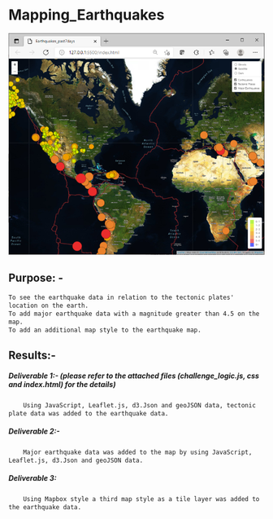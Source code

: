 # Mapping_Earthquakes

![Map](map.png)

## Purpose: - 

    To see the earthquake data in relation to the tectonic plates' location on the earth.
    To add major earthquake data with a magnitude greater than 4.5 on the map. 
    To add an additional map style to the earthquake map. 

## Results:- 

##### Deliverable 1:- (please refer to the attached files (challenge_logic.js, css and index.html) for the details)
        Using JavaScript, Leaflet.js, d3.Json and geoJSON data, tectonic plate data was added to the earthquake data. 
##### Deliverable 2:-  
        Major earthquake data was added to the map by using JavaScript, Leaflet.js, d3.Json and geoJSON data. 
##### Deliverable 3:
        Using Mapbox style a third map style as a tile layer was added to the earthquake data. 
